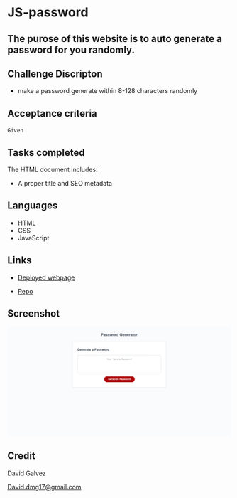 # JS-password

## The purose of this website is to auto generate a password for you randomly.

## Challenge Discripton

- make a password generate within 8-128 characters randomly

## Acceptance criteria

```
Given
```

## Tasks completed
The HTML document includes:
* A proper title and SEO metadata

## Languages 
- HTML
- CSS
- JavaScript

## Links
* [Deployed webpage](https://davidg-07.github.io/JS-Password/)

* [Repo](https://github.com/davidg-07/JS-Password)

## Screenshot
![image](./screencapture-file-C-Users-david-BootCamp-Challenges-JS-Password-index-html-2022-05-18-19_29_38.png)

## Credit
David Galvez

David.dmg17@gmail.com